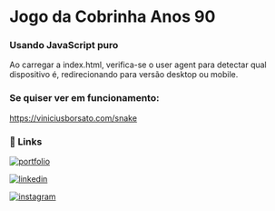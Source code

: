 # Jogo da Cobrinha Anos 90

### Usando JavaScript puro

Ao carregar a index.html, verifica-se o user agent para detectar qual dispositivo é, redirecionando para versão desktop ou mobile.


### Se quiser ver em funcionamento:
https://viniciusborsato.com/snake


### 🔗 Links
[![portfolio](https://img.shields.io/badge/me_encontre-000?style=for-the-badge&logo=ko-fi&logoColor=white)](https://viniciusborsato.com)

[![linkedin](https://img.shields.io/badge/linkedin-0A66C2?style=for-the-badge&logo=linkedin&logoColor=white)](https://www.linkedin.com/in/viniciusborsatoforte/)

[![instagram](https://img.shields.io/badge/Instagram-E4405F?style=for-the-badge&logo=instagram&logoColor=white)](https://www.instagram.com/viniciusborsato)

